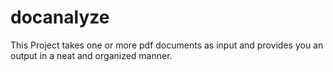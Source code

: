 # docanalyze
This Project takes one or more pdf documents as input and provides you an output in a neat and organized manner.
